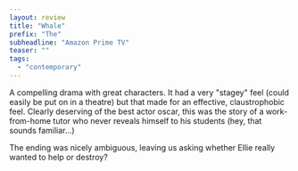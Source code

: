 ```yaml
---
layout: review
title: "Whale"
prefix: "The"
subheadline: "Amazon Prime TV"
teaser: ""
tags:
  - "contemporary"
---
```


A compelling drama with great characters. It had a very "stagey" feel (could easily be put on in a
theatre) but that made for an effective, claustrophobic feel. Clearly deserving of the best actor oscar,
this was the story of a work-from-home tutor who never reveals himself to his students (hey, that
sounds familiar...) 

The ending was nicely ambiguous, leaving us asking whether Ellie really wanted to help or destroy?
